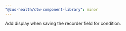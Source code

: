 ```yaml
---
"@zus-health/ctw-component-library": minor
---
```


Add display when saving the recorder field for condition.
